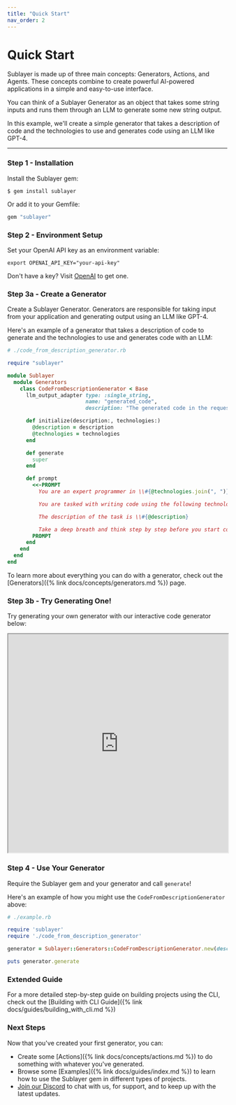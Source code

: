 ```yaml
---
title: "Quick Start"
nav_order: 2
---
```

# Quick Start

Sublayer is made up of three main concepts: Generators, Actions, and Agents. These concepts combine to create powerful AI-powered applications in a simple and easy-to-use interface.

You can think of a Sublayer Generator as an object that takes some string inputs and runs them through an LLM to generate some new string output.

In this example, we'll create a simple generator that takes a description of code and the technologies to use and generates code using an LLM like GPT-4.

***

### Step 1 - Installation

Install the Sublayer gem:

```shell
$ gem install sublayer
```

Or add it to your Gemfile:

```ruby
gem "sublayer"
```

### Step 2 - Environment Setup

Set your OpenAI API key as an environment variable:

```shell
export OPENAI_API_KEY="your-api-key"
```

Don't have a key? Visit [OpenAI](https://openai.com/product) to get one.

### Step 3a - Create a Generator

Create a Sublayer Generator. Generators are responsible for taking input from your application and generating output using an LLM like GPT-4.

Here's an example of a generator that takes a description of code to generate and the technologies to use and generates code with an LLM:

```ruby
# ./code_from_description_generator.rb

require "sublayer"

module Sublayer
  module Generators
    class CodeFromDescriptionGenerator < Base
      llm_output_adapter type: :single_string,
                         name: "generated_code",
                         description: "The generated code in the requested language"

      def initialize(description:, technologies:)
        @description = description
        @technologies = technologies
      end

      def generate
        super
      end

      def prompt
        <<-PROMPT
          You are an expert programmer in \\#{@technologies.join(", ")}.

          You are tasked with writing code using the following technologies: \\#{@technologies.join(", ")}.

          The description of the task is \\#{@description}

          Take a deep breath and think step by step before you start coding.
        PROMPT
      end
    end
  end
end
```

To learn more about everything you can do with a generator, check out the [Generators]({% link docs/concepts/generators.md %}) page.

### Step 3b - Try Generating One!

Try generating your own generator with our interactive code generator below:

<iframe src="https://blueprints.sublayer.com/interactive-code-generator/sublayer-generators" width="100%" height="500px"></iframe>

### Step 4 - Use Your Generator

Require the Sublayer gem and your generator and call `generate`!

Here's an example of how you might use the `CodeFromDescriptionGenerator` above:

```ruby
# ./example.rb

require 'sublayer'
require './code_from_description_generator'

generator = Sublayer::Generators::CodeFromDescriptionGenerator.new(description: 'a function that returns the first 10 happy numbers', technologies: ['ruby'])

puts generator.generate
```

### Extended Guide

For a more detailed step-by-step guide on building projects using the CLI, check out the [Building with CLI Guide]({% link docs/guides/building_with_cli.md %})

### Next Steps

Now that you've created your first generator, you can:

* Create some [Actions]({% link docs/concepts/actions.md %}) to do something with whatever you've generated.
* Browse some [Examples]({% link docs/guides/index.md %}) to learn how to use the Sublayer gem in different types of projects.
* [Join our Discord](https://discord.gg/TvgHDNEGWa) to chat with us, for support, and to keep up with the latest updates.
